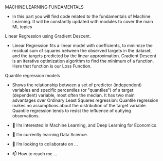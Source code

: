 
MACHINE LEARNING FUNDAMENTALS


- In this part you will find code related to the fundamentals of Machine Learning. It will be constantly updated with modules to cover the main ML topics


Linear Regression using Gradient Descent.

- Linear Regression fits a linear model with coefficients, to minimize the residual sum of squares between the observed targets in the dataset, and the targets predicted by the linear approximation.
Gradient Descent is an iterative optimization algorithm to find the minimum of a function. Here that function is our Loss Function.


Quantile regression models 

- Shows the relationship between a set of predictor (independent) variables and specific percentiles (or "quantiles") of a target (dependent) variable, most often the median. It has two main advantages over Ordinary Least Squares regression:
Quantile regression makes no assumptions about the distribution of the target variable.
Quantile regression tends to resist the influence of outlying observations.


- 👀 I’m interested in Machine Learning, and Deep Learning for Economics.
- 🌱 I’m currently learning Data Science.
- 💞️ I’m looking to collaborate on ...
- 📫 How to reach me ...

<!---
Rortizri/Rortizri is a ✨ special ✨ repository because its `README.md` (this file) appears on your GitHub profile.
You can click the Preview link to take a look at your changes.
--->
